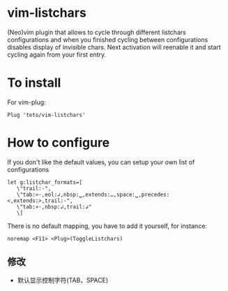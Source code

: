 vim-listchars
===

(Neo)vim plugin that allows to cycle through different listchars configurations and when you finished
cycling between configurations disables display of invisible chars. 
Next activation will reenable it and start cycling again from your first entry.

To install
===
For vim-plug:
```
Plug 'teto/vim-listchars'
```

How to configure
===

If you don't like the default values, you can setup your own list of configurations
```vim
let g:listchar_formats=[ 
   \"trail:·",
   \"tab:»·,eol:↲,nbsp:␣,extends:…,space:␣,precedes:<,extends:>,trail:·",
   \"tab:»·,nbsp:↲,trail:↲"
   \]
```

There is no default mapping, you have to add it yourself, for instance:

```noremap <F11> <Plug>(ToggleListchars)```


## 修改


- 默认显示控制字符(TAB，SPACE)

